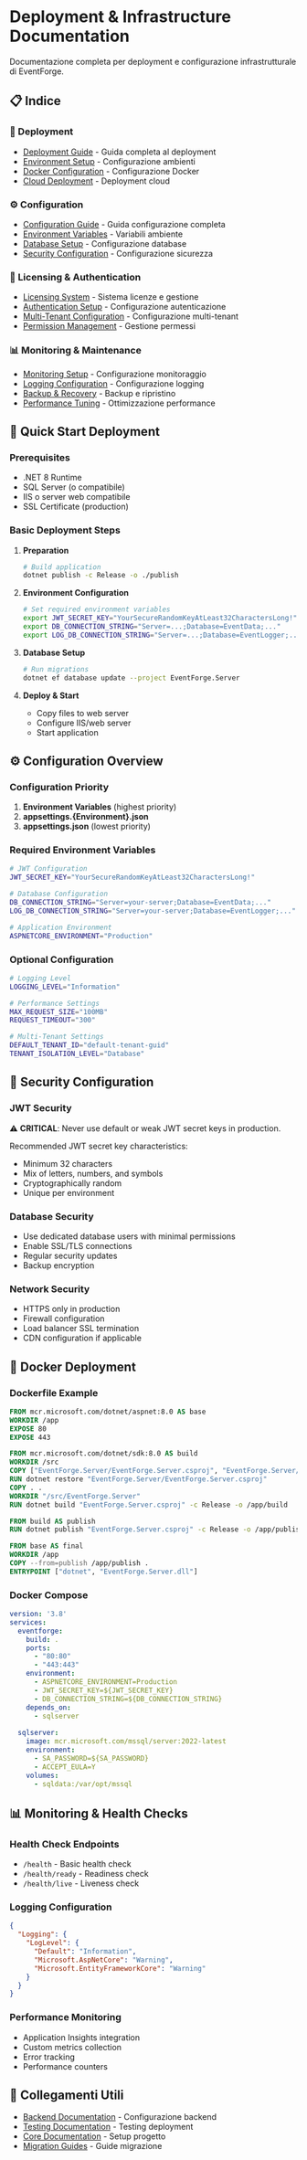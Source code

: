# Deployment & Infrastructure Documentation

Documentazione completa per deployment e configurazione infrastrutturale di EventForge.

## 📋 Indice

### 🚀 Deployment
- [Deployment Guide](./deployment-guide.md) - Guida completa al deployment
- [Environment Setup](./environment.md) - Configurazione ambienti
- [Docker Configuration](./docker.md) - Configurazione Docker
- [Cloud Deployment](./cloud-deployment.md) - Deployment cloud

### ⚙️ Configuration
- [Configuration Guide](./configuration.md) - Guida configurazione completa
- [Environment Variables](./environment-variables.md) - Variabili ambiente
- [Database Setup](./database-setup.md) - Configurazione database
- [Security Configuration](./security-config.md) - Configurazione sicurezza

### 🔐 Licensing & Authentication
- [Licensing System](./licensing.md) - Sistema licenze e gestione
- [Authentication Setup](./authentication.md) - Configurazione autenticazione
- [Multi-Tenant Configuration](./multi-tenant-config.md) - Configurazione multi-tenant
- [Permission Management](./permissions.md) - Gestione permessi

### 📊 Monitoring & Maintenance
- [Monitoring Setup](./monitoring.md) - Configurazione monitoraggio
- [Logging Configuration](./logging.md) - Configurazione logging
- [Backup & Recovery](./backup-recovery.md) - Backup e ripristino
- [Performance Tuning](./performance-tuning.md) - Ottimizzazione performance

## 🚀 Quick Start Deployment

### Prerequisites
- .NET 8 Runtime
- SQL Server (o compatibile)
- IIS o server web compatibile
- SSL Certificate (production)

### Basic Deployment Steps
1. **Preparation**
   ```bash
   # Build application
   dotnet publish -c Release -o ./publish
   ```

2. **Environment Configuration**
   ```bash
   # Set required environment variables
   export JWT_SECRET_KEY="YourSecureRandomKeyAtLeast32CharactersLong!"
   export DB_CONNECTION_STRING="Server=...;Database=EventData;..."
   export LOG_DB_CONNECTION_STRING="Server=...;Database=EventLogger;..."
   ```

3. **Database Setup**
   ```bash
   # Run migrations
   dotnet ef database update --project EventForge.Server
   ```

4. **Deploy & Start**
   - Copy files to web server
   - Configure IIS/web server
   - Start application

## ⚙️ Configuration Overview

### Configuration Priority
1. **Environment Variables** (highest priority)
2. **appsettings.{Environment}.json**
3. **appsettings.json** (lowest priority)

### Required Environment Variables
```bash
# JWT Configuration
JWT_SECRET_KEY="YourSecureRandomKeyAtLeast32CharactersLong!"

# Database Configuration
DB_CONNECTION_STRING="Server=your-server;Database=EventData;..."
LOG_DB_CONNECTION_STRING="Server=your-server;Database=EventLogger;..."

# Application Environment
ASPNETCORE_ENVIRONMENT="Production"
```

### Optional Configuration
```bash
# Logging Level
LOGGING_LEVEL="Information"

# Performance Settings
MAX_REQUEST_SIZE="100MB"
REQUEST_TIMEOUT="300"

# Multi-Tenant Settings
DEFAULT_TENANT_ID="default-tenant-guid"
TENANT_ISOLATION_LEVEL="Database"
```

## 🔐 Security Configuration

### JWT Security
⚠️ **CRITICAL**: Never use default or weak JWT secret keys in production.

Recommended JWT secret key characteristics:
- Minimum 32 characters
- Mix of letters, numbers, and symbols
- Cryptographically random
- Unique per environment

### Database Security
- Use dedicated database users with minimal permissions
- Enable SSL/TLS connections
- Regular security updates
- Backup encryption

### Network Security
- HTTPS only in production
- Firewall configuration
- Load balancer SSL termination
- CDN configuration if applicable

## 🔧 Docker Deployment

### Dockerfile Example
```dockerfile
FROM mcr.microsoft.com/dotnet/aspnet:8.0 AS base
WORKDIR /app
EXPOSE 80
EXPOSE 443

FROM mcr.microsoft.com/dotnet/sdk:8.0 AS build
WORKDIR /src
COPY ["EventForge.Server/EventForge.Server.csproj", "EventForge.Server/"]
RUN dotnet restore "EventForge.Server/EventForge.Server.csproj"
COPY . .
WORKDIR "/src/EventForge.Server"
RUN dotnet build "EventForge.Server.csproj" -c Release -o /app/build

FROM build AS publish
RUN dotnet publish "EventForge.Server.csproj" -c Release -o /app/publish

FROM base AS final
WORKDIR /app
COPY --from=publish /app/publish .
ENTRYPOINT ["dotnet", "EventForge.Server.dll"]
```

### Docker Compose
```yaml
version: '3.8'
services:
  eventforge:
    build: .
    ports:
      - "80:80"
      - "443:443"
    environment:
      - ASPNETCORE_ENVIRONMENT=Production
      - JWT_SECRET_KEY=${JWT_SECRET_KEY}
      - DB_CONNECTION_STRING=${DB_CONNECTION_STRING}
    depends_on:
      - sqlserver
  
  sqlserver:
    image: mcr.microsoft.com/mssql/server:2022-latest
    environment:
      - SA_PASSWORD=${SA_PASSWORD}
      - ACCEPT_EULA=Y
    volumes:
      - sqldata:/var/opt/mssql
```

## 📊 Monitoring & Health Checks

### Health Check Endpoints
- `/health` - Basic health check
- `/health/ready` - Readiness check
- `/health/live` - Liveness check

### Logging Configuration
```json
{
  "Logging": {
    "LogLevel": {
      "Default": "Information",
      "Microsoft.AspNetCore": "Warning",
      "Microsoft.EntityFrameworkCore": "Warning"
    }
  }
}
```

### Performance Monitoring
- Application Insights integration
- Custom metrics collection
- Error tracking
- Performance counters

## 🔗 Collegamenti Utili

- [Backend Documentation](../backend/) - Configurazione backend
- [Testing Documentation](../testing/) - Testing deployment
- [Core Documentation](../core/) - Setup progetto
- [Migration Guides](../migration/) - Guide migrazione
